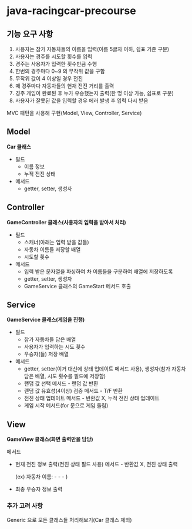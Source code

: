 # java-racingcar-precourse

## 기능 요구 사항

1. 사용자는 참가 자동차들의 이름을 입력(이름 5글자 이하, 쉼표 기준 구분)
2. 사용자는 경주를 시도할 횟수를 입력
3. 경주는 사용자가 입력한 횟수만큼 수행
4. 한번의 경주마다 0~9 의 무작위 값을 구함
5. 무작위 값이 4 이상일 경우 전진
6. 매 경주마다 자동차들의 현재 전진 거리를 출력
7. 경주 게임이 완료된 후 누가 우승했는지 출력(한 명 이상 가능, 쉼표로 구분)
8. 사용자가 잘못된 값을 입력할 경우 에러 발생 후 입력 다시 받음

MVC 패턴을 사용해 구현(Model, View, Controller, Service)
## Model

**Car 클래스**

- 필드
    - 이름 정보
    - 누적 전진 상태
- 메서드
    - getter, setter, 생성자

## **Controller**

**GameController 클래스(사용자의 입력을 받아서 처리)**

- 필드
    - 스캐너(아래는 입력 받을 값들)
    - 자동차 이름들 저장할 배열
    - 시도할 횟수
- 메서드
    - 입력 받은 문자열을 파싱하여 차 이름들을 구분하여 배열에 저장하도록
    - getter, setter, 생성자
    - GameService 클래스의 GameStart 메서드 호출

## Service

**GameService 클래스(게임을 진행)**

- 필드
    - 참가 자동차들 담은 배열
    - 사용자가 입력하는 시도 횟수
    - 우승자(들) 저장 배열
- 메서드
    - getter, setter(이거 대신에 상태 업데이트 메서드 사용), 생성자(참가 자동차 담은 배열, 시도 횟수를 필드에 저장함)
    - 랜덤 값 선택 메서드 - 랜덤 값 반환
    - 랜덤 값 유효성(4이상) 검증 메서드 - T/F 반환
    - 전진 상태 업데이트 메서드 - 반환값 X, 누적 전진 상태 업데이트
    - 게임 시작 메서드(for 문으로 게임 돌림)

## View

**GameView 클래스(화면 출력만을 담당)**

메서드

- 현재 전진 정보 출력(전진 상태 필드 사용) 메서드 - 반환값 X, 전진 상태 출력

  (ex) 자동차 이름: - - - )

- 최종 우승자 정보 출력

### 추가 고려 사항

Generic 으로 모든 클래스들 처리해보기(Car 클래스 제외)